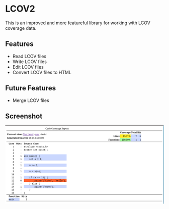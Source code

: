 # LCOV2

This is an improved and more featureful library for working with LCOV coverage data.

## Features

* Read LCOV files
* Write LCOV files
* Edit LCOV files
* Convert LCOV files to HTML

## Future Features

* Merge LCOV files

## Screenshot

![example.png](images/example.png)